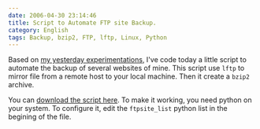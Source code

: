```yaml
---
date: 2006-04-30 23:14:46
title: Script to Automate FTP site Backup.
category: English
tags: Backup, bzip2, FTP, lftp, Linux, Python
---
```


Based on [my yesterday experimentations](https://kevin.deldycke.com/2006/04/bad-ftp-mirrors-with-fmirror-or-wget-use-lftp/), I've code today a little script to automate the backup of several websites of mine. This script use `lftp` to mirror file from a remote host to your local machine. Then it create a `bzip2` archive.

You can [download the script here](https://github.com/kdeldycke/scripts/blob/master/website-backup.py). To make it working, you need python on your system. To configure it, edit the `ftpsite_list` python list in the begining of the file.
